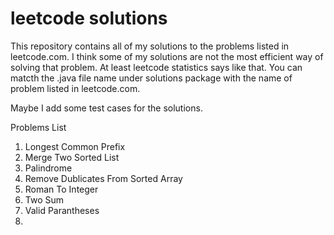 # leetcode solutions

This repository contains all of my solutions to the problems listed in leetcode.com.
I think some of my solutions are not the most efficient way of solving that problem. At least leetcode statistics says like that.
You can matcth the .java file name under solutions package with the name of problem listed in leetcode.com.

Maybe I add some test cases for the solutions.

Problems List

1. Longest Common Prefix
2. Merge Two Sorted List
3. Palindrome
4. Remove Dublicates From Sorted Array
5. Roman To Integer
6. Two Sum
7. Valid Parantheses
8. 